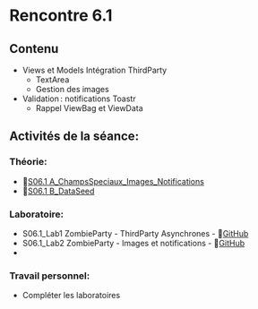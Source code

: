 # Rencontre 6.1

## Contenu
- Views et Models Intégration ThirdParty 
  - TextArea 
  - Gestion des images 
- Validation : notifications Toastr 
  - Rappel ViewBag et ViewData 

## Activités de la séance: 
### Théorie:
- 🔗[S06.1 A_ChampsSpeciaux_Images_Notifications]((https://cegepedouardmontpetit.sharepoint.com/:p:/r/sites/EDU-E23-420BW5EM-06139/Supports%20de%20cours/06.1_ThrirdParty_Notifications_Images/S06.1_A_ChampsSpeciaux_Images_Notifications.pptx?d=w3e4c02ffbaaa4aa7862900c9efbcbde1&csf=1&web=1&e=RRm0Tj))
- 🔗[S06.1 B_DataSeed](https://cegepedouardmontpetit.sharepoint.com/:p:/r/sites/EDU-E23-420BW5EM-06139/Supports%20de%20cours/06.1_ThrirdParty_Notifications_Images/S06.1_B_DataSeed.pptx?d=wc0210e7f4eb94c9ebdf4e535674358c8&csf=1&web=1&e=FkG9js)

<!-- ### Démo guidée:
- S06.1_Demo CrazyBooks Faites un *Fork* - 🔗‍💥[GitHub](BRISE) -->

### Laboratoire: 
- S06.1_Lab1 ZombieParty - ThirdParty Asynchrones - 🔗[GitHub](https://github.com/ProgWebTransFC/S06.1_Lab1)
- S06.1_Lab2 ZombieParty - Images et notifications - 🔗[GitHub](https://github.com/ProgWebTransFC/S06.1_Lab2)
- 
### Travail personnel: 
- Compléter les laboratoires
